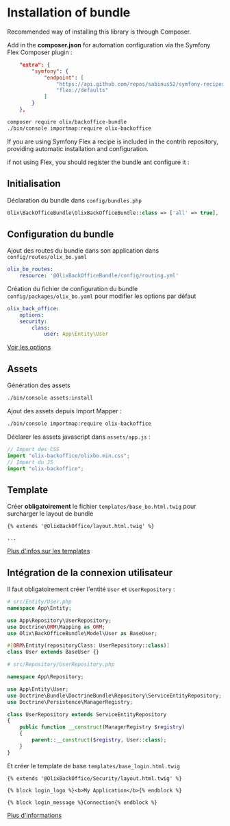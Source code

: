 # Installation of bundle

Recommended way of installing this library is through Composer.

Add in the **composer.json** for automation configuration via the Symfony Flex Composer plugin :

~~~ json
    "extra": {
        "symfony": {
            "endpoint": [
                "https://api.github.com/repos/sabinus52/symfony-recipes/contents/index.json",
                "flex://defaults"
            ]
        }
    },
~~~

~~~ bash
composer require olix/backoffice-bundle
./bin/console importmap:require olix-backoffice
~~~

If you are using Symfony Flex a recipe is included in the contrib repository, providing automatic installation and configuration.

if not using Flex, you should register the bundle ant configure it :


## Initialisation

Déclaration du bundle dans `config/bundles.php`
~~~ php
Olix\BackOfficeBundle\OlixBackOfficeBundle::class => ['all' => true],
~~~


## Configuration du bundle

Ajout des routes du bundle dans son application dans `config/routes/olix_bo.yaml`

~~~ yaml
olix_bo_routes:
    resource: '@OlixBackOfficeBundle/config/routing.yml'
~~~

Création du fichier de configuration du bundle `config/packages/olix_bo.yaml` pour modifier les options par défaut

~~~ yml
olix_back_office:
    options:
    security:
        class:
            user: App\Entity\User
~~~

[Voir les options](options.md)


## Assets

Génération des assets
~~~ bash
./bin/console assets:install
~~~

Ajout des assets depuis Import Mapper :

~~~ bash
./bin/console importmap:require olix-backoffice
~~~

Déclarer les assets javascript dans `assets/app.js` :

~~~ js
// Import des CSS
import "olix-backoffice/olixbo.min.css";
// Import du JS
import "olix-backoffice";
~~~


## Template

Créer **obligatoirement** le fichier `templates/base_bo.html.twig` pour surcharger le layout de bundle
~~~ twig
{% extends '@OlixBackOffice/layout.html.twig' %}

...
~~~

[Plus d'infos sur les templates](template.md)



## Intégration de la connexion utilisateur

Il faut obligatoirement créer l'entité `User` et `UserRepository` :

~~~ php
# src/Entity/User.php
namespace App\Entity;

use App\Repository\UserRepository;
use Doctrine\ORM\Mapping as ORM;
use Olix\BackOfficeBundle\Model\User as BaseUser;

#[ORM\Entity(repositoryClass: UserRepository::class)]
class User extends BaseUser {}
~~~

~~~ php
# src/Repository/UserRepository.php

namespace App\Repository;

use App\Entity\User;
use Doctrine\Bundle\DoctrineBundle\Repository\ServiceEntityRepository;
use Doctrine\Persistence\ManagerRegistry;

class UserRepository extends ServiceEntityRepository
{
    public function __construct(ManagerRegistry $registry)
    {
        parent::__construct($registry, User::class);
    }
}
~~~

Et créer le template de base `templates/base_login.html.twig`
~~~ twig
{% extends '@OlixBackOffice/Security/layout.html.twig' %}

{% block login_logo %}<b>My Application</b>{% endblock %}

{% block login_message %}Connection{% endblock %}
~~~

[Plus d'informations](security.md)
